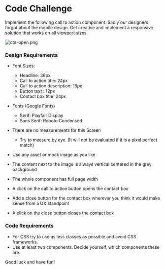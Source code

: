 # Code Challenge

Implement the following call to action component. Sadly our designers forgot about the mobile design. Get creative and implement a responsive solution that works on all viewport sizes.

![cta-open.png](../assets/cta-open.png)

### Design Requirements

-   Font Sizes:

    -   Headline: 36px
    -   Call to action title: 24px
    -   Call to action description: 16px
    -   Button text : 12px
    -   Contact box title: 24px

-   Fonts (Google Fonts)

    -   Serif: Playfair Display
    -   Sans Serif: Roboto Condensed

-   There are no measurements for this Screen

    -   Try to measure by eye. (It will not be evaluated if it is a pixel perfect match)

-   Use any asset or mock image as you like
-   The content next to the image is always vertical centered in the grey background
-   The whole component has full page width
-   A click on the call to action button opens the contact box
-   Add a close button for the contact box wherever you think it would make sense from a UX standpoint
-   A click on the close button closes the contact box

### Code Requirements

-   For CSS try to use as less classes as possible and avoid CSS frameworks.
-   Use at least two components. Decide yourself, which components these are.

Good luck and have fun!
